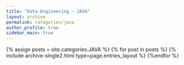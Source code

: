 ```yaml
---
title: "Data-Engineering - JAVA"
layout: archive
permalink: categories/java
author_profile: true
sidebar_main: true
---
```



{% assign posts = site.categories.JAVA %}
{% for post in posts %} {% include archive-single2.html type=page.entries_layout %} {%endfor %}
